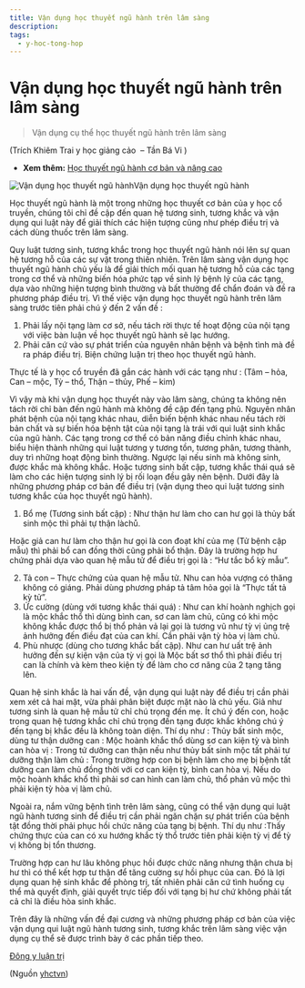 ```yaml
---
title: Vận dụng học thuyết ngũ hành trên lâm sàng
description: 
tags:
  - y-hoc-tong-hop
---
```


# Vận dụng học thuyết ngũ hành trên lâm sàng 

> Vận dụng cụ thể học thuyết ngũ hành trên lâm sàng


(Trích Khiêm Trai y học giảng cảo  – Tần Bá Vi )


* **Xem thêm:** [Học thuyết ngũ hành cơ bản và nâng cao](/yhctvn/hoc-thuyet-ngu-hanh/)


![Vận dụng học thuyết ngũ hành](/imgs/yhctvn/Van-dung-hoc-thuyet-ngu-hanh.jpg)Vận dụng học thuyết ngũ hành


Học thuyết ngũ hành là một trong những học thuyết cơ bản của y học cổ truyền, chúng tôi chỉ đề cập đến quan hệ tương sinh, tương khắc và vận dụng qui luật này để giải thích các hiện tượng cũng như phép điều trị và cách dùng thuốc trên lâm sàng.


Quy luật tương sinh, tương khắc trong học thuyết ngũ hành nói lên sự quan hệ tương hỗ của các sự vật trong thiên nhiên. Trên lâm sàng vận dụng học thuyết ngũ hành chủ yếu là để giải thích mối quan hệ tương hỗ của các tạng trong cơ thể và những biến hóa phức tạp về sinh lý bệnh lý của các tạng, dựa vào những hiện tượng bình thường và bất thường để chẩn đoán và đề ra phương pháp điều trị. Vì thế việc vận dụng học thuyết ngũ hành trên lâm sàng trước tiên phải chú ý đến 2 vấn đề :


1. Phải lấy nội tạng làm cơ sở, nếu tách rời thực tế hoạt động của nội tạng với việc bàn luận về học thuyết ngũ hành sẽ lạc hướng.
2. Phải căn cứ vào sự phát triển của nguyên nhân bệnh và bệnh tình mà đề ra pháp điều trị. Biện chứng luận trị theo học thuyết ngũ hành.


Thực tế là y học cổ truyền đã gắn các hành với các tạng như : (Tâm – hỏa, Can – mộc, Tỳ – thổ, Thận – thủy, Phế – kim)


Vì vậy mà khi vận dụng học thuyết này vào lâm sàng, chúng ta không nên tách rời chỉ bàn đến ngũ hành mà không đề cập đến tạng phủ. Nguyên nhân phát bệnh của nội tạng khác nhau, diễn biến bệnh khác nhau nếu tách rời bản chất và sự biến hóa bệnh tật của nội tạng là trái với qui luật sinh khắc của ngũ hành. Các tạng trong cơ thể có bản năng điều chỉnh khác nhau, biểu hiện thành những qui luật tương y tương tồn, tương phân, tương thành, duy trì những hoạt động bình thường. Ngược lại nếu sinh mà không sinh, được khắc mà không khắc. Hoặc tương sinh bất cập, tương khắc thái quá sẽ làm cho các hiện tượng sinh lý bị rối loạn đều gây nên bệnh. Dưới đây là những phương pháp cơ bản để điều trị (vận dụng theo qui luật tương sinh tương khắc của học thuyết ngũ hành).


1. Bổ mẹ (Tương sinh bất cập) : Như thận hư làm cho can hư gọi là thủy bất sinh mộc thì phải tự thận làchů.


Hoặc giả can hư làm cho thận hư gọi là con đoạt khí của mẹ (Tử bệnh cập mẫu) thì phải bổ can đồng thời cũng phải bổ thận. Đây là trường hợp hư chứng phải dựa vào quan hệ mẫu tử để điều trị gọi là : “Hư tắc bổ kỳ mẫu”.





2. Tả con – Thực chứng của quan hệ mẫu tử. Nhu can hỏa vượng có thăng không có giáng. Phải dùng phương pháp tả tâm hỏa gọi là “Thực tất tả kỳ tử”.
3. Ức cường (dùng với tương khắc thái quá) : Như can khí hoành nghịch gọi là mộc khắc thổ thì dùng bình can, sơ can làm chủ, cũng có khi mộc không khắc được thổ bị thổ phản vả lại gọi là tương vũ như tỳ vị ủng trệ ảnh hưởng đến điều đạt của can khí. Cần phải vận tỳ hòa vị làm chủ.
4. Phù nhược (dùng cho tương khắc bất cập). Như can hư uất trệ ảnh hưởng đến sự kiện vận của tỳ vị gọi là Mộc bất sơ thổ thì phải điều trị can là chính và kèm theo kiện tỳ để làm cho cơ năng của 2 tạng tăng lên.


Quan hệ sinh khắc là hai vấn đề, vận dụng qui luật này để điều trị cần phải xem xét cả hai mặt, vừa phải phân biệt được mặt nào là chủ yếu. Giả như tương sinh là quan hệ mẫu tử chỉ chú trọng đến mẹ. Ít chú ý đến con, hoặc trong quan hệ tương khắc chỉ chú trọng đến tạng được khắc không chú ý đến tạng bị khắc đều là không toàn diện. Thí dụ như : Thủy bất sinh mộc, dùng tư thận dưỡng can : Mộc hoành khắc thổ dùng sơ can kiện tỳ và bình can hòa vị : Trong tứ dưỡng can thận nếu như thủy bất sinh mộc tất phải tư dưỡng thận làm chủ : Trong trường hợp con bị bệnh làm cho mẹ bị bệnh tất dưỡng can làm chủ đồng thời với cơ can kiện tỳ, bình can hòa vị. Nếu do mộc hoành khắc khổ thì phải sơ can hình can làm chủ, thổ phản vũ mộc thì phải kiện tỳ hòa vị làm chủ.


Ngoài ra, nắm vững bệnh tình trên lâm sàng, cũng có thể vận dụng qui luật ngũ hành tương sinh để điều trị cần phải ngăn chặn sự phát triển của bệnh tật đồng thời phải phục hồi chức năng của tạng bị bệnh. Thí dụ như :Thấy chứng thực của can có xu hướng khắc tỳ thổ trước tiên phải kiện tỳ vị để tỳ vị không bị tổn thương.


Trường hợp can hư lâu không phục hồi được chức năng nhưng thận chưa bị hư thì có thể kết hợp tư thận để tăng cường sự hồi phục của can. Đó là lợi dụng quan hệ sinh khắc để phòng trị, tất nhiên phải căn cứ tình huống cụ thể mà quyết định, giải quyết trực tiếp đối với tạng bị hư chứ không phải tất cả chỉ là điều hòa sinh khắc.


Trên đây là những vấn đề đại cương và những phương pháp cơ bản của việc vận dụng qui luật ngũ hành tương sinh, tương khắc trên lâm sàng việc vận dụng cụ thể sẽ được trình bày ở các phần tiếp theo.





[Đông y luận trị](/yhctvn/tag/dong-y-luan-tri/)

(Nguồn <a href="https://yhctvn.com/van-dung-hoc-thuyet-ngu-hanh-tren-lam-sang/" target="_blank">yhctvn</a>)
